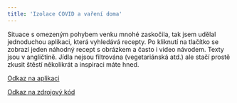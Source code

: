 ```yaml
---
title: 'Izolace COVID a vaření doma'
---
```


Situace s omezeným pohybem venku mnohé zaskočila, tak jsem udělal jednoduchou aplikaci, která vyhledává recepty. Po kliknutí na tlačítko se zobrazí jeden náhodný recept s obrázkem a často i video návodem. Texty jsou v angličtině. Jídla nejsou filtrována (vegetariánská atd.) ale stačí prostě zkusit štěstí několikrát a inspiraci máte hned.

[Odkaz na aplikaci](http://aplikace.svobodaweb.cz/app/meal_finder)

[Odkaz na zdrojový kód](https://github.com/psvoboda1987/meal_recipe_finder)